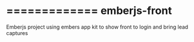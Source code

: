 =============
emberjs-front
=============

Emberjs project using embers app kit to show front to login and bring lead captures